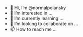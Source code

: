 - 👋 Hi, I’m @normalpolansky
- 👀 I’m interested in ...
- 🌱 I’m currently learning ...
- 💞️ I’m looking to collaborate on ...
- 📫 How to reach me ...

<!---
normalpolansky/normalpolansky is a ✨ special ✨ repository because its `README.md` (this file) appears on your GitHub profile.
You can click the Preview link to take a look at your changes.
--->
